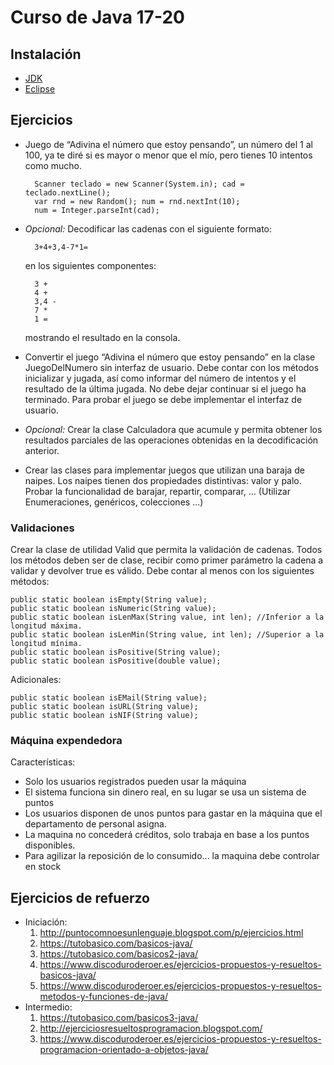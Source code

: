# Curso de Java 17-20

## Instalación

- [JDK](https://www.oracle.com/java/technologies/downloads/)
- [Eclipse](https://www.eclipse.org/downloads/download.php?file=/technology/epp/downloads/release/2023-06/R/eclipse-java-2023-06-R-win32-x86_64.zip)

## Ejercicios

- Juego de “Adivina el número que estoy pensando”, un número del 1 al 100, ya te diré si es mayor o menor que el mío, pero tienes 10 intentos como mucho.

        Scanner teclado = new Scanner(System.in); cad = teclado.nextLine();  
        var rnd = new Random(); num = rnd.nextInt(10);  
        num = Integer.parseInt(cad);

- *Opcional:* Decodificar las cadenas con el siguiente formato:  

        3+4+3,4-7*1=

    en los siguientes componentes:  

        3 +  
        4 +  
        3,4 -  
        7 *  
        1 =  
    mostrando el resultado en la consola.

- Convertir el juego “Adivina el número que estoy pensando” en la clase JuegoDelNumero sin interfaz de usuario. Debe contar con los métodos inicializar y jugada, así como informar del número de intentos y el resultado de la última jugada. No debe dejar continuar si el juego ha terminado. Para probar el juego se debe implementar el interfaz de usuario.

- *Opcional:* Crear la clase Calculadora que acumule y permita obtener los resultados parciales de las operaciones obtenidas en la decodificación anterior.

- Crear las clases para implementar juegos que utilizan una baraja de naipes. Los naipes tienen dos propiedades distintivas: valor y palo. Probar la funcionalidad de barajar, repartir, comparar, … (Utilizar Enumeraciones, genéricos, colecciones …)

### Validaciones

Crear la clase de utilidad Valid que permita la validación de cadenas. Todos los métodos deben ser de clase, recibir como primer parámetro la cadena a validar y devolver true es válido. Debe contar al menos con los siguientes métodos:

    public static boolean isEmpty(String value);
    public static boolean isNumeric(String value);
    public static boolean isLenMax(String value, int len); //Inferior a la longitud máxima.
    public static boolean isLenMin(String value, int len); //Superior a la longitud mínima.
    public static boolean isPositive(String value);
    public static boolean isPositive(double value);

Adicionales:

    public static boolean isEMail(String value);
    public static boolean isURL(String value);
    public static boolean isNIF(String value);

### Máquina expendedora

Características:

- Solo los usuarios registrados pueden usar la máquina
- El sistema funciona sin dinero real, en su lugar se usa un sistema de puntos
- Los usuarios disponen de unos puntos para gastar en la máquina que el departamento de personal asigna.
- La maquina no concederá créditos, solo trabaja en base a los puntos disponibles.
- Para agilizar la reposición de lo consumido... la maquina debe controlar en stock

## Ejercicios de refuerzo

- Iniciación:
    1. <http://puntocomnoesunlenguaje.blogspot.com/p/ejercicios.html>
    2. <https://tutobasico.com/basicos-java/>
    3. <https://tutobasico.com/basicos2-java/>
    4. <https://www.discoduroderoer.es/ejercicios-propuestos-y-resueltos-basicos-java/>
    5. <https://www.discoduroderoer.es/ejercicios-propuestos-y-resueltos-metodos-y-funciones-de-java/>
- Intermedio:
    1. <https://tutobasico.com/basicos3-java/>
    2. <http://ejerciciosresueltosprogramacion.blogspot.com/>
    3. <https://www.discoduroderoer.es/ejercicios-propuestos-y-resueltos-programacion-orientado-a-objetos-java/>
